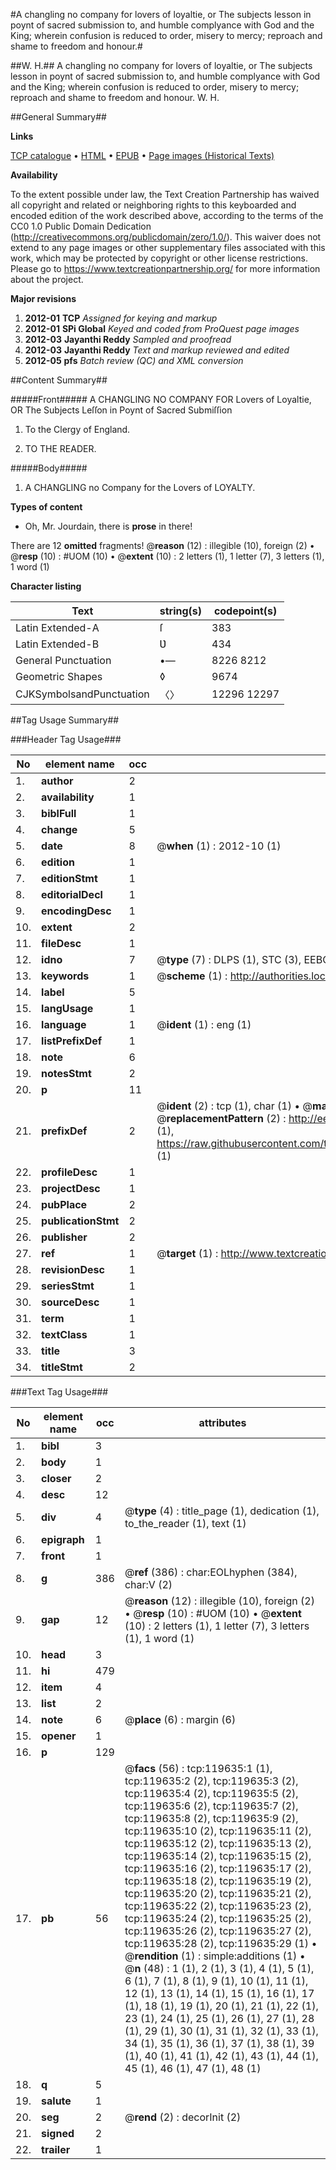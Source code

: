 #A changling no company for lovers of loyaltie, or The subjects lesson in poynt of sacred submission to, and humble complyance with God and the King; wherein confusion is reduced to order, misery to mercy; reproach and shame to freedom and honour.#

##W. H.##
A changling no company for lovers of loyaltie, or The subjects lesson in poynt of sacred submission to, and humble complyance with God and the King; wherein confusion is reduced to order, misery to mercy; reproach and shame to freedom and honour.
W. H.

##General Summary##

**Links**

[TCP catalogue](http://www.ota.ox.ac.uk/tcp/)  • 
[HTML](http://tei.it.ox.ac.uk/tcp/Texts-HTML/free/A86/A86216.html)  • 
[EPUB](http://tei.it.ox.ac.uk/tcp/Texts-EPUB/free/A86/A86216.epub) • 
[Page images (Historical Texts)](https://historicaltexts.jisc.ac.uk/eebo-99867328e)

**Availability**

To the extent possible under law, the Text Creation Partnership has waived all copyright and related or neighboring rights to this keyboarded and encoded edition of the work described above, according to the terms of the CC0 1.0 Public Domain Dedication (http://creativecommons.org/publicdomain/zero/1.0/). This waiver does not extend to any page images or other supplementary files associated with this work, which may be protected by copyright or other license restrictions. Please go to https://www.textcreationpartnership.org/ for more information about the project.

**Major revisions**

1. __2012-01__ __TCP__ *Assigned for keying and markup*
1. __2012-01__ __SPi Global__ *Keyed and coded from ProQuest page images*
1. __2012-03__ __Jayanthi Reddy__ *Sampled and proofread*
1. __2012-03__ __Jayanthi Reddy__ *Text and markup reviewed and edited*
1. __2012-05__ __pfs__ *Batch review (QC) and XML conversion*

##Content Summary##

#####Front#####
A CHANGLING NO COMPANY FOR Lovers of Loyaltie, OR The Subjects Leſſon in Poynt of Sacred Submiſſion 
1. To the Clergy of England.

1. TO THE READER.

#####Body#####

1. A CHANGLING no Company for the Lovers of LOYALTY.

**Types of content**

  * Oh, Mr. Jourdain, there is **prose** in there!

There are 12 **omitted** fragments! 
 @__reason__ (12) : illegible (10), foreign (2)  •  @__resp__ (10) : #UOM (10)  •  @__extent__ (10) : 2 letters (1), 1 letter (7), 3 letters (1), 1 word (1)

**Character listing**


|Text|string(s)|codepoint(s)|
|---|---|---|
|Latin Extended-A|ſ|383|
|Latin Extended-B|Ʋ|434|
|General Punctuation|•—|8226 8212|
|Geometric Shapes|◊|9674|
|CJKSymbolsandPunctuation|〈〉|12296 12297|

##Tag Usage Summary##

###Header Tag Usage###

|No|element name|occ|attributes|
|---|---|---|---|
|1.|__author__|2||
|2.|__availability__|1||
|3.|__biblFull__|1||
|4.|__change__|5||
|5.|__date__|8| @__when__ (1) : 2012-10 (1)|
|6.|__edition__|1||
|7.|__editionStmt__|1||
|8.|__editorialDecl__|1||
|9.|__encodingDesc__|1||
|10.|__extent__|2||
|11.|__fileDesc__|1||
|12.|__idno__|7| @__type__ (7) : DLPS (1), STC (3), EEBO-CITATION (1), PROQUEST (1), VID (1)|
|13.|__keywords__|1| @__scheme__ (1) : http://authorities.loc.gov/ (1)|
|14.|__label__|5||
|15.|__langUsage__|1||
|16.|__language__|1| @__ident__ (1) : eng (1)|
|17.|__listPrefixDef__|1||
|18.|__note__|6||
|19.|__notesStmt__|2||
|20.|__p__|11||
|21.|__prefixDef__|2| @__ident__ (2) : tcp (1), char (1)  •  @__matchPattern__ (2) : ([0-9\-]+):([0-9IVX]+) (1), (.+) (1)  •  @__replacementPattern__ (2) : http://eebo.chadwyck.com/downloadtiff?vid=$1&page=$2 (1), https://raw.githubusercontent.com/textcreationpartnership/Texts/master/tcpchars.xml#$1 (1)|
|22.|__profileDesc__|1||
|23.|__projectDesc__|1||
|24.|__pubPlace__|2||
|25.|__publicationStmt__|2||
|26.|__publisher__|2||
|27.|__ref__|1| @__target__ (1) : http://www.textcreationpartnership.org/docs/. (1)|
|28.|__revisionDesc__|1||
|29.|__seriesStmt__|1||
|30.|__sourceDesc__|1||
|31.|__term__|1||
|32.|__textClass__|1||
|33.|__title__|3||
|34.|__titleStmt__|2||


###Text Tag Usage###

|No|element name|occ|attributes|
|---|---|---|---|
|1.|__bibl__|3||
|2.|__body__|1||
|3.|__closer__|2||
|4.|__desc__|12||
|5.|__div__|4| @__type__ (4) : title_page (1), dedication (1), to_the_reader (1), text (1)|
|6.|__epigraph__|1||
|7.|__front__|1||
|8.|__g__|386| @__ref__ (386) : char:EOLhyphen (384), char:V (2)|
|9.|__gap__|12| @__reason__ (12) : illegible (10), foreign (2)  •  @__resp__ (10) : #UOM (10)  •  @__extent__ (10) : 2 letters (1), 1 letter (7), 3 letters (1), 1 word (1)|
|10.|__head__|3||
|11.|__hi__|479||
|12.|__item__|4||
|13.|__list__|2||
|14.|__note__|6| @__place__ (6) : margin (6)|
|15.|__opener__|1||
|16.|__p__|129||
|17.|__pb__|56| @__facs__ (56) : tcp:119635:1 (1), tcp:119635:2 (2), tcp:119635:3 (2), tcp:119635:4 (2), tcp:119635:5 (2), tcp:119635:6 (2), tcp:119635:7 (2), tcp:119635:8 (2), tcp:119635:9 (2), tcp:119635:10 (2), tcp:119635:11 (2), tcp:119635:12 (2), tcp:119635:13 (2), tcp:119635:14 (2), tcp:119635:15 (2), tcp:119635:16 (2), tcp:119635:17 (2), tcp:119635:18 (2), tcp:119635:19 (2), tcp:119635:20 (2), tcp:119635:21 (2), tcp:119635:22 (2), tcp:119635:23 (2), tcp:119635:24 (2), tcp:119635:25 (2), tcp:119635:26 (2), tcp:119635:27 (2), tcp:119635:28 (2), tcp:119635:29 (1)  •  @__rendition__ (1) : simple:additions (1)  •  @__n__ (48) : 1 (1), 2 (1), 3 (1), 4 (1), 5 (1), 6 (1), 7 (1), 8 (1), 9 (1), 10 (1), 11 (1), 12 (1), 13 (1), 14 (1), 15 (1), 16 (1), 17 (1), 18 (1), 19 (1), 20 (1), 21 (1), 22 (1), 23 (1), 24 (1), 25 (1), 26 (1), 27 (1), 28 (1), 29 (1), 30 (1), 31 (1), 32 (1), 33 (1), 34 (1), 35 (1), 36 (1), 37 (1), 38 (1), 39 (1), 40 (1), 41 (1), 42 (1), 43 (1), 44 (1), 45 (1), 46 (1), 47 (1), 48 (1)|
|18.|__q__|5||
|19.|__salute__|1||
|20.|__seg__|2| @__rend__ (2) : decorInit (2)|
|21.|__signed__|2||
|22.|__trailer__|1||
